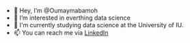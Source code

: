 - 👋 Hey, I’m @Oumaymabamoh
- 👀 I’m interested in everthing data science 
- 🌱 I'm currently studying data science at the University of IU.
- 📫 You can reach me via [LinkedIn](https://www.linkedin.com/in/oumaymabamoh/)

<!---
Oumaymabamoh/Oumaymabamoh is a ✨ special ✨ repository because its `README.md` (this file) appears on your GitHub profile.
You can click the Preview link to take a look at your changes.
--->
